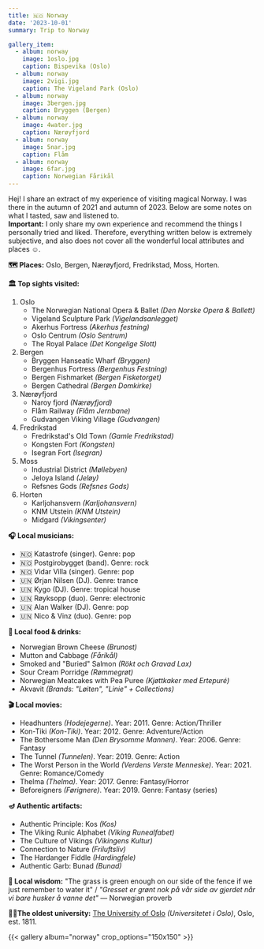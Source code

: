 ```yaml
---
title: 🇳🇴 Norway
date: '2023-10-01'
summary: Trip to Norway

gallery_item:
  - album: norway
    image: 1oslo.jpg
    caption: Bispevika (Oslo)
  - album: norway
    image: 2vigi.jpg
    caption: The Vigeland Park (Oslo)
  - album: norway
    image: 3bergen.jpg
    caption: Bryggen (Bergen)
  - album: norway
    image: 4water.jpg
    caption: Nærøyfjord
  - album: norway
    image: 5nar.jpg
    caption: Flåm
  - album: norway
    image: 6far.jpg
    caption: Norwegian Fårikål
---
```

Hej! I share an extract of my experience of visiting magical Norway. I was there in the autumn of 2021 and autumn of 2023. Below are some notes on what I tasted, saw and listened to.<br>
<b>Important:</b> I only share my own experience and recommend the things I personally tried and liked. Therefore, everything written below is extremely subjective, and also does not cover all the wonderful local attributes and places ☺️.

<b>🗺 Places:</b> Oslo, Bergen, Nærøyfjord, Fredrikstad, Moss, Horten.<br>

<b>🏛 Top sights visited: </b>
1. Oslo
    - The Norwegian National Opera & Ballet <i>(Den Norske Opera & Ballett)</i>
    - Vigeland Sculpture Park <i>(Vigelandsanlegget)</i>
    - Akerhus Fortress  <i>(Akerhus festning)</i>
    - Oslo Centrum <i>(Oslo Sentrum)</i>
    - The Royal Palace <i>(Det Kongelige Slott)</i>
2. Bergen
    - Bryggen Hanseatic Wharf <i>(Bryggen)</i>
    - Bergenhus Fortress <i>(Bergenhus Festning)</i>
    - Bergen Fishmarket <i>(Bergen Fisketorget)</i>
    - Bergen Cathedral <i>(Bergen Domkirke)</i>
3. Nærøyfjord
    - Naroy fjord <i>(Nærøyfjord)</i>
    - Flåm Railway <i>(Flåm Jernbane)</i>
    - Gudvangen Viking Village <i>(Gudvangen)</i>
4. Fredrikstad
    - Fredrikstad's Old Town <i>(Gamle Fredrikstad)</i>
    - Kongsten Fort <i>(Kongsten)</i>
    - Isegran Fort <i>(Isegran)</i>
5. Moss 
    - Industrial District <i>(Møllebyen)</i>
    - Jeloya Island <i>(Jeløy)</i>
    - Refsnes Gods <i>(Refsnes Gods)</i>
6. Horten
    - Karljohansvern <i>(Karljohansvern)</i>
    - KNM Utstein <i>(KNM Utstein)</i>
    - Midgard <i>(Vikingsenter)</i>

   
<b>🎧 Local musicians: </b>
- 🇳🇴 Katastrofe (singer). Genre: pop
- 🇳🇴 Postgirobygget (band). Genre: rock
- 🇳🇴 Vidar Villa (singer).  Genre: pop
- 🇺🇳 Ørjan Nilsen (DJ). Genre: trance
- 🇺🇳 Kygo (DJ). Genre: tropical house
- 🇺🇳 Røyksopp (duo). Genre: electronic
- 🇺🇳 Alan Walker (DJ). Genre: pop
- 🇺🇳 Nico & Vinz (duo). Genre: pop


<b>🥘 Local food & drinks: </b>
- Norwegian Brown Cheese <i>(Brunost)</i>
- Mutton and Cabbage <i>(Fårikål)</i>
- Smoked and "Buried" Salmon <i>(Rökt och Gravad Lax)</i>
- Sour Cream Porridge <i>(Rømmegrøt)</i>
- Norwegian Meatcakes with Pea Puree <i>(Kjøttkaker med Ertepuré)</i>
- Akvavit <i>(Brands: "Løiten", "Linie" + Collections)</i>

<b>🎬 Local movies:</b>
- Headhunters <i>(Hodejegerne)</i>. Year: 2011. Genre: Action/Thriller
- Kon-Tiki <i>(Kon-Tiki)</i>. Year: 2012. Genre: Adventure/Action
- The Bothersome Man <i>(Den Brysomme Mannen)</i>. Year: 2006. Genre: Fantasy
- The Tunnel <i>(Tunnelen)</i>. Year: 2019. Genre: Action
- The Worst Person in the World <i>(Verdens Verste Menneske)</i>. Year: 2021. Genre: Romance/Comedy
- Thelma <i>(Thelma)</i>. Year: 2017. Genre: Fantasy/Horror
- Beforeigners <i>(Førignere)</i>. Year: 2019. Genre: Fantasy (series)


<b>🪔 Authentic artifacts:</b>
- Authentic Principle: Kos <i>(Kos)</i> 
- The Viking Runic Alphabet <i>(Viking Runealfabet)</i> 
- The Culture of Vikings <i>(Vikingens Kultur)</i> 
- Connection to Nature <i>(Friluftsliv)</i> 
- The Hardanger Fiddle <i>(Hardingfele)</i>
- Authentic Garb: Bunad <i>(Bunad)</i>


<b>🦉 Local wisdom:</b> "The grass is green enough on our side of the fence if we just remember to water it" / <i>"Gresset er grønt nok på vår side av gjerdet når vi bare husker å vanne det"</i> — Norwegian proverb


<b>👨‍🎓The oldest university:</b> <a href = "https://www.uio.no/english/" target="_blank">The University of Oslo</a> <i>(Universitetet i Oslo)</i>, Oslo, est. 1811. 


{{< gallery album="norway" crop_options="150x150" >}}
   

